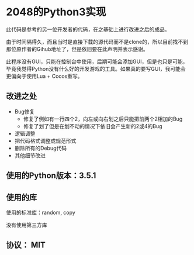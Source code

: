 # 2048的Python3实现

此代码是参考的另一位开发者的代码，在之基础上进行改进之后的成品。

由于时间隔得久，而且当时是直接下载的源代码而不是clone的，所以目前找不到那位原作者的Gihub地址了，但是依旧要在此声明并表示感谢。

此程序没有GUI，只能在控制台中使用，后期可能会添加GUI，但是也只是可能，毕竟我觉得Python没有什么好的开发游戏的工具。如果真的要写GUI，我可能会更偏向于使用Lua + Cocos重写。

## 改进之处

* Bug修复
	* 修复了例如有一行四个2，向左或向右划之后只能把前两个2相加的Bug
	* 修复了划了但是在划不动的情况下依旧会产生新的2或4的Bug
* 逻辑调整
* 把代码格式调整成规范形式
* 删除所有的Debug代码
* 其他细节改进

## 使用的Python版本：3.5.1

## 使用的库

使用的标准库：random, copy

没有使用第三方库

## 协议： MIT
